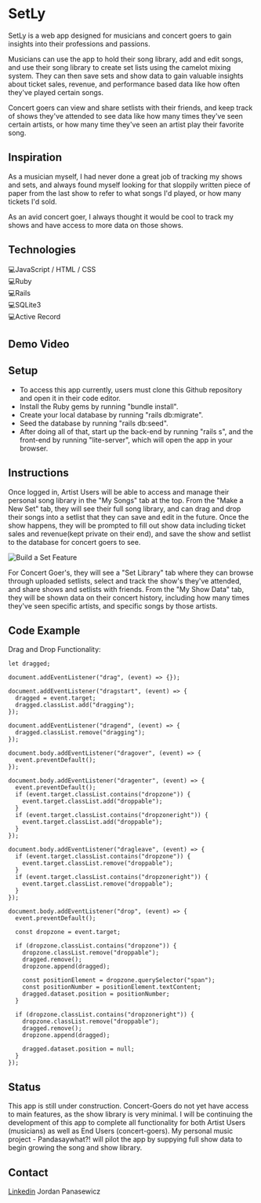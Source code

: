 # SetLy

SetLy is a web app designed for musicians and concert goers to gain insights into their professions and passions.

Musicians can use the app to hold their song library, add and edit songs, and use their song library to create set lists using the camelot mixing system. They can then save sets and show data to gain valuable insights about ticket sales, revenue, and performance based data like how often they've played certain songs.

Concert goers can view and share setlists with their friends, and keep track of shows they've attended to see data like how many times they've seen certain artists, or how many time they've seen an artist play their favorite song.

## Inspiration

As a musician myself, I had never done a great job of tracking my shows and sets, and always found myself looking for that sloppily written piece of paper from the last show to refer to what songs I'd played, or how many tickets I'd sold.

As an avid concert goer, I always thought it would be cool to track my shows and have access to more data on those shows.

## Technologies

💻JavaScript / HTML / CSS <br />
💻Ruby <br />
💻Rails <br />
💻SQLite3 <br />
💻Active Record <br />

## Demo Video

## Setup

- To access this app currently, users must clone this Github repository and open it in their code editor.
- Install the Ruby gems by running "bundle install".
- Create your local database by running "rails db:migrate".
- Seed the database by running "rails db:seed".
- After doing all of that, start up the back-end by running "rails s", and the front-end by running "lite-server", which will open the app in your browser.

## Instructions

Once logged in, Artist Users will be able to access and manage their personal song library in the "My Songs" tab at the top. From the "Make a New Set" tab, they will see their full song library, and can drag and drop their songs into a setlist that they can save and edit in the future. Once the show happens, they will be prompted to fill out show data including ticket sales and revenue(kept private on their end), and save the show and setlist to the database for concert goers to see.

![Build a Set Feature](https://i.imgur.com/JILMtmK.png)

For Concert Goer's, they will see a "Set Library" tab where they can browse through uploaded setlists, select and track the show's they've attended, and share shows and setlists with friends. From the "My Show Data" tab, they will be shown data on their concert history, including how many times they've seen specific artists, and specific songs by those artists.

## Code Example

Drag and Drop Functionality:

```
let dragged;

document.addEventListener("drag", (event) => {});

document.addEventListener("dragstart", (event) => {
  dragged = event.target;
  dragged.classList.add("dragging");
});

document.addEventListener("dragend", (event) => {
  dragged.classList.remove("dragging");
});

document.body.addEventListener("dragover", (event) => {
  event.preventDefault();
});

document.body.addEventListener("dragenter", (event) => {
  event.preventDefault();
  if (event.target.classList.contains("dropzone")) {
    event.target.classList.add("droppable");
  }
  if (event.target.classList.contains("dropzoneright")) {
    event.target.classList.add("droppable");
  }
});

document.body.addEventListener("dragleave", (event) => {
  if (event.target.classList.contains("dropzone")) {
    event.target.classList.remove("droppable");
  }
  if (event.target.classList.contains("dropzoneright")) {
    event.target.classList.remove("droppable");
  }
});

document.body.addEventListener("drop", (event) => {
  event.preventDefault();

  const dropzone = event.target;

  if (dropzone.classList.contains("dropzone")) {
    dropzone.classList.remove("droppable");
    dragged.remove();
    dropzone.append(dragged);

    const positionElement = dropzone.querySelector("span");
    const positionNumber = positionElement.textContent;
    dragged.dataset.position = positionNumber;
  }

  if (dropzone.classList.contains("dropzoneright")) {
    dropzone.classList.remove("droppable");
    dragged.remove();
    dropzone.append(dragged);

    dragged.dataset.position = null;
  }
});
```

## Status

This app is still under construction. Concert-Goers do not yet have access to main features, as the show library is very minimal. I will be continuing the development of this app to complete all functionality for both Artist Users (musicians) as well as End Users (concert-goers). My personal music project - Pandasaywhat?! will pilot the app by suppying full show data to begin growing the song and show library.

## Contact

[Linkedin](https://www.linkedin.com/in/jordan-panasewicz-77a93158/) Jordan Panasewicz
